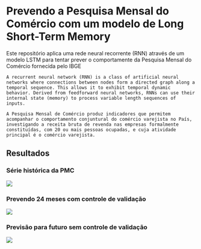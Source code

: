 # Prevendo a Pesquisa Mensal do Comércio com um modelo de Long Short-Term Memory

Este repositório aplica uma rede neural recorrente (RNN) através de um modelo LSTM para tentar prever o comportamente da Pesquisa Mensal do Comércio fornecida pelo IBGE

```A recurrent neural network (RNN) is a class of artificial neural networks where connections between nodes form a directed graph along a temporal sequence. This allows it to exhibit temporal dynamic behavior. Derived from feedforward neural networks, RNNs can use their internal state (memory) to process variable length sequences of inputs.```

```A Pesquisa Mensal de Comércio produz indicadores que permitem acompanhar o comportamento conjuntural do comércio varejista no País, investigando a receita bruta de revenda nas empresas formalmente constituídas, com 20 ou mais pessoas ocupadas, e cuja atividade principal é o comércio varejista.```

## Resultados

### Série histórica da PMC

![](1.png)

### Prevendo 24 meses com controle de validação

![](2.png)

### Previsão para futuro sem controle de validação

![](3.png)
